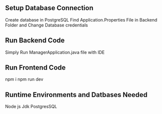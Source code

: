 Setup Database Connection
--------------------------
Create database in PostgreSQL
Find Application.Properties File in Backend Folder and Change Database credentials

Run Backend Code
-----------------
Simply Run ManagerApplication.java file with IDE

Run Frontend Code
-----------------
npm i
npm run dev

Runtime Environments and Datbases Needed
----------------------------------------
Node js
Jdk
PostgresSQL
